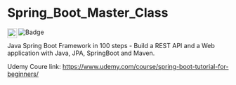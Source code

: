 # Spring_Boot_Master_Class

![Badge](https://visitor-counter-badge.vercel.app/api/itsmeshibintmz/Spring_Boot_Master_Class)
<a href="https://twitter.com/itsmeshibintmz">
  <img align="left" alt="Shibin Thomas | Twitter" width="22px" src="https://raw.githubusercontent.com/peterthehan/peterthehan/master/assets/twitter.svg" />
</a>

Java Spring Boot Framework in 100 steps - Build a REST API and a Web application with Java, JPA, SpringBoot and Maven.

Udemy Coure link: https://www.udemy.com/course/spring-boot-tutorial-for-beginners/